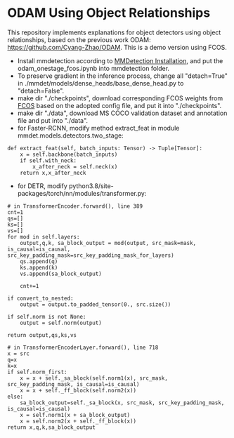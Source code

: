 # ODAM Using Object Relationships
This repository implements explanations for object detectors using object relationships, based on the previous work ODAM: https://github.com/Cyang-Zhao/ODAM. This is a demo version using FCOS.
- Install mmdetection according to [MMDetection Installation](https://mmdetection.readthedocs.io/en/latest/get_started.html), and put the odam_onestage_fcos.ipynb into mmdetection folder.
- To preserve gradient in the inference process, change all "detach=True" in ./mmdet/models/dense_heads/base_dense_head.py to "detach=False".
- make dir "./checkpoints", download corresponding FCOS weights from [FCOS](https://github.com/open-mmlab/mmdetection/tree/main/configs/fcos) based on the adopted config file, and put it into "./checkpoints".
- make dir "./data", download MS COCO validation dataset and annotation file and put into "./data".
- for Faster-RCNN, modify method extract_feat in module mmdet.models.detectors.two_stage:
```
def extract_feat(self, batch_inputs: Tensor) -> Tuple[Tensor]:
    x = self.backbone(batch_inputs)
    if self.with_neck:
        x_after_neck = self.neck(x)
    return x,x_after_neck
```
- for DETR, modify python3.8/site-packages/torch/nn/modules/transformer.py:
```
# in TransformerEncoder.forward(), line 389
cnt=1
qs=[]
ks=[]
vs=[]
for mod in self.layers:
    output,q,k, sa_block_output = mod(output, src_mask=mask, is_causal=is_causal, src_key_padding_mask=src_key_padding_mask_for_layers)
    qs.append(q)
    ks.append(k)
    vs.append(sa_block_output)
   
    cnt+=1

if convert_to_nested:
    output = output.to_padded_tensor(0., src.size())

if self.norm is not None:
    output = self.norm(output)

return output,qs,ks,vs
```

```
# in TransformerEncoderLayer.forward(), line 718
x = src
q=x
k=x
if self.norm_first:
    x = x + self._sa_block(self.norm1(x), src_mask, src_key_padding_mask, is_causal=is_causal)
    x = x + self._ff_block(self.norm2(x))
else:
    sa_block_output=self._sa_block(x, src_mask, src_key_padding_mask, is_causal=is_causal)
    x = self.norm1(x + sa_block_output)
    x = self.norm2(x + self._ff_block(x))
return x,q,k,sa_block_output
```
